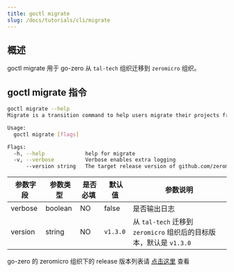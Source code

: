 ```yaml
---
title: goctl migrate
slug: /docs/tutorials/cli/migrate
---
```


## 概述

goctl migrate 用于 go-zero 从 `tal-tech` 组织迁移到 `zeromicro` 组织。

## goctl migrate 指令

```bash
goctl migrate --help
Migrate is a transition command to help users migrate their projects from tal-tech to zeromicro version

Usage:
  goctl migrate [flags]

Flags:
  -h, --help             help for migrate
  -v, --verbose          Verbose enables extra logging
      --version string   The target release version of github.com/zeromicro/go-zero to migrate (default "v1.3.0")
```

| <img width={100}/> 参数字段 | <img width={150}/> 参数类型 | <img width={200}/> 是否必填 | <img width={200}/> 默认值 | <img width={800}/> 参数说明 |
| --- | --- | --- | --- | --- |
| verbose | boolean | NO | false | 是否输出日志 |
| version | string | NO | `v1.3.0` | 从 `tal-tech` 迁移到 `zeromicro` 组织后的目标版本，默认是 `v1.3.0` |

go-zero 的 zeromicro 组织下的 release 版本列表请 <a href="https://github.com/zeromicro/go-zero/releases" target="_blank">点击这里</a> 查看
